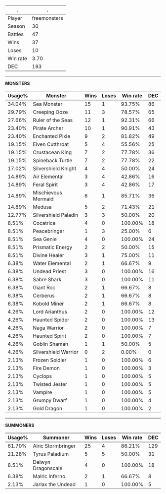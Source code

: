 .|.
|-|-
Player|freemonsters
Season|30
Battles|47
Wins|37
Loses|10
Win rate|3.70
DEC|193

---
**MONSTERS**

Usage%|Monster|Wins|Loses|Win rate|DEC|
-|-|-|-|-|-|
34.04%|Sea Monster|15|1|93.75%|86|
29.79%|Creeping Ooze|11|3|78.57%|65|
27.66%|Ruler of the Seas|12|1|92.31%|66|
23.40%|Pirate Archer|10|1|90.91%|43|
23.40%|Enchanted Pixie|9|2|81.82%|49|
19.15%|Elven Cutthroat|5|4|55.56%|25|
19.15%|Crustacean King|7|2|77.78%|36|
19.15%|Spineback Turtle|7|2|77.78%|22|
17.02%|Silvershield Knight|4|4|50.00%|24|
14.89%|Air Elemental|3|4|42.86%|16|
14.89%|Feral Spirit|3|4|42.86%|17|
14.89%|Mischievous Mermaid|6|1|85.71%|36|
14.89%|Medusa|5|2|71.43%|21|
12.77%|Silvershield Paladin|3|3|50.00%|20|
8.51%|Cocatrice|4|0|100.00%|18|
8.51%|Peacebringer|1|3|25.00%|6|
8.51%|Sea Genie|4|0|100.00%|24|
8.51%|Prismatic Energy|2|2|50.00%|15|
8.51%|Divine Healer|3|1|75.00%|11|
6.38%|Water Elemental|2|1|66.67%|9|
6.38%|Undead Priest|3|0|100.00%|16|
6.38%|Sabre Shark|3|0|100.00%|11|
6.38%|Giant Roc|2|1|66.67%|8|
6.38%|Cerberus|2|1|66.67%|8|
6.38%|Kobold Miner|2|1|66.67%|8|
4.26%|Lord Arianthus|2|0|100.00%|12|
4.26%|Haunted Spider|2|0|100.00%|13|
4.26%|Naga Warrior|2|0|100.00%|7|
4.26%|Haunted Spirit|2|0|100.00%|7|
4.26%|Goblin Shaman|1|1|50.00%|5|
4.26%|Silvershield Warrior|0|2|0.00%|0|
2.13%|Frozen Soldier|1|0|100.00%|6|
2.13%|Fire Demon|1|0|100.00%|3|
2.13%|Cyclops|1|0|100.00%|5|
2.13%|Twisted Jester|1|0|100.00%|5|
2.13%|Vampire|1|0|100.00%|5|
2.13%|Grumpy Dwarf|1|0|100.00%|4|
2.13%|Gold Dragon|1|0|100.00%|2|

---
**SUMMONERS**

Usage%|Summoner|Wins|Loses|Win rate|DEC|
-|-|-|-|-|-|
61.70%|Alric Stormbringer|25|4|86.21%|129|
21.28%|Tyrus Paladium|5|5|50.00%|31|
8.51%|Delwyn Dragonscale|4|0|100.00%|18|
6.38%|Malric Inferno|2|1|66.67%|8|
2.13%|Jarlax the Undead|1|0|100.00%|5|
